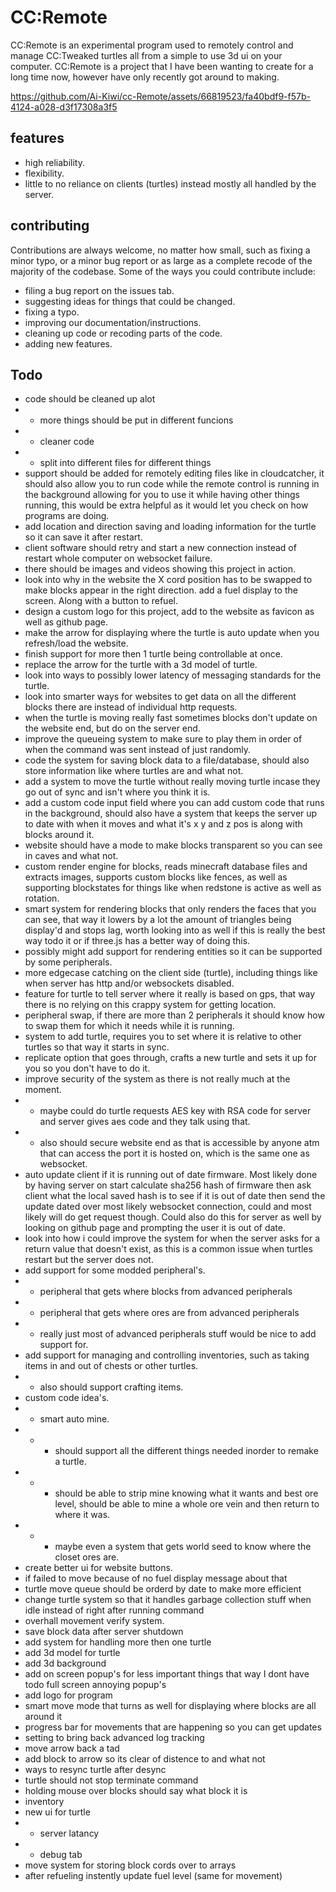 # CC:Remote
CC:Remote is an experimental program used to remotely control and manage CC:Tweaked turtles all from a simple to use 3d ui on your computer. CC:Remote is a project that I have been wanting to create for a long time now, however have only recently got around to making.

https://github.com/Ai-Kiwi/cc-Remote/assets/66819523/fa40bdf9-f57b-4124-a028-d3f17308a3f5

## features
 - high reliability.
 - flexibility.
 - little to no reliance on clients (turtles) instead mostly all handled by the server.

## contributing
Contributions are always welcome, no matter how small, such as fixing a minor typo, or a minor bug report or as large as a complete recode of the majority of the codebase. Some of the ways you could contribute include:
 - filing a bug report on the issues tab.
 - suggesting ideas for things that could be changed.
 - fixing a typo.
 - improving our documentation/instructions.
 - cleaning up code or recoding parts of the code. 
 - adding new features.



## Todo
 - code should be cleaned up alot
 - - more things should be put in different funcions
 - - cleaner code
 - - split into different files for different things
 - support should be added for remotely editing files like in cloudcatcher, it should also allow you to run code while the remote control is running in the background allowing for you to use it while having other things running, this would be extra helpful as it would let you check on how programs are doing.
 - add location and direction saving and loading information for the turtle so it can save it after restart.
 - client software should retry and start a new connection instead of restart whole computer on websocket failure.
 - there should be images and videos showing this project in action.
 - look into why in the website the X cord position has to be swapped to make blocks appear in the right direction.
 add a fuel display to the screen. Along with a button to refuel.
 - design a custom logo for this project, add to the website as favicon as well as github page.
 - make the arrow for displaying where the turtle is auto update when you refresh/load the website.
 - finish support for more then 1 turtle being controllable at once.
 - replace the arrow for the turtle with a 3d model of turtle.
 - look into ways to possibly lower latency of messaging standards for the turtle.
 - look into smarter ways for websites to get data on all the different blocks there are instead of individual http requests.
 - when the turtle is moving really fast sometimes blocks don't update on the website end, but do on the server end.
 - improve the queueing system to make sure to play them in order of when the command was sent instead of just randomly.
 - code the system for saving block data to a file/database, should also store information like where turtles are and what not.
 - add a system to move the turtle without really moving turtle incase they go out of sync and isn't where you think it is.
 - add a custom code input field where you can add custom code that runs in the background, should also have a system that keeps the server up to date with when it moves and what it's x y and z pos is along with blocks around it.
 - website should have a mode to make blocks transparent so you can see in caves and what not.
 - custom render engine for blocks, reads minecraft database files and extracts images, supports custom blocks like fences, as well as supporting blockstates for things like when redstone is active as well as rotation.
 - smart system for rendering blocks that only renders the faces that you can see, that way it lowers by a lot the amount of triangles being display'd and stops lag, worth looking into as well if this is really the best way todo it or if three.js has a better way of doing this. 
 - possibly might add support for rendering entities so it can be supported by some peripherals.
 - more edgecase catching on the client side (turtle), including things like when server has http and/or websockets disabled.
 - feature for turtle to tell server where it really is based on gps, that way there is no relying on this crappy system for getting location.
 - peripheral swap, if there are more than 2 peripherals it should know how to swap them for which it needs while it is running. 
 - system to add turtle, requires you to set where it is relative to other turtles so that way it starts in sync.
 - replicate option that goes through, crafts a new turtle and sets it up for you so you don't have to do it.
 - improve security of the system as there is not really much at the moment.
 - - maybe could do turtle requests AES key with RSA code for server and server gives aes code and they talk using that.
 - - also should secure website end as that is accessible by anyone atm that can access the port it is hosted on, which is the same one as websocket. 
 - auto update client if it is running out of date firmware. Most likely done by having server on start calculate sha256 hash of firmware then ask client what the local saved hash is to see if it is out of date then send the update dated over most likely websocket connection, could and most likely will do get request though. Could also do this for server as well by looking on github page and prompting the user it is out of date.
 - look into how i could improve the system for when the server asks for a return value that doesn't exist, as this is a common issue when turtles restart but the server does not.
 - add support for some modded peripheral's.
 - - peripheral that gets where blocks from advanced peripherals  
 - - peripheral that gets where ores are from advanced peripherals
 - - really just most of advanced peripherals stuff would be nice to add support for.
 - add support for managing and controlling inventories, such as taking items in and out of chests or other turtles.
 - - also should support crafting items.
 - custom code idea's.
 - - smart auto mine.
 - - - should support all the different things needed inorder to remake a turtle.
 - - - should be able to strip mine knowing what it wants and best ore level, should be able to mine a whole ore vein and then return to where it was.
 - - - maybe even a system that gets world seed to know where the closet ores are.
 - create better ui for website buttons.
 - if failed to move because of no fuel display message about that
 - turtle move queue should be orderd by date to make more efficient
 - change turtle system so that it handles garbage collection stuff when idle instead of right after running command
 - overhall movement verify system.
 - save block data after server shutdown
 - add system for handling more then one turtle
 - add 3d model for turtle
 - add 3d background
 - add on screen popup's for less important things that way I dont have todo full screen annoying popup's 
 - add logo for program
 - smart move mode that turns as well for displaying where blocks are all around it
 - progress bar for movements that are happening so you can get updates
 - setting to bring back advanced log tracking
 - move arrow back a tad
 - add block to arrow so its clear of distence to and what not
 - ways to resync turtle after desync
 - turtle should not stop terminate command
 - holding mouse over blocks should say what block it is
 - inventory
 - new ui for turtle
 - - server latancy
 - - debug tab
 - move system for storing block cords over to arrays
 - after refueling instently update fuel level (same for movement)
